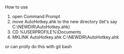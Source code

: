How to use

1. open Command Prompt
2. move AutoHotkey.ahk to the new directory (let's say C:\NEWDIR\AutoHotkey.ahk)
3. CD %USERPROFILE%\Documents
4. MKLINK AutoHotkey.ahk C:\NEWDIR\AutoHotkey.ahk

or can prolly do this with git bash
